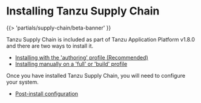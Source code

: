# Installing Tanzu Supply Chain

{{> 'partials/supply-chain/beta-banner' }}

Tanzu Supply Chain is included as part of Tanzu Application Platform v1.8.0 and there are two ways to install it.

* [Installing with the 'authoring' profile (Recommended)](./install-authoring-profile.hbs.md)
* [Installing manually on a 'full' or 'build' profile](./installing-manually.hbs)

Once you have installed Tanzu Supply Chain, you will need to configure your system.

* [Post-install configuration](./post-install-configuration.hbs.md)